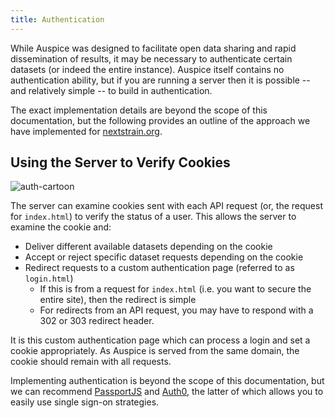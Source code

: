 ```yaml
---
title: Authentication
---
```


While Auspice was designed to facilitate open data sharing and rapid dissemination of results, it may be necessary to authenticate certain datasets (or indeed the entire instance).
Auspice itself contains no authentication ability, but if you are running a server then it is possible -- and relatively simple -- to build in authentication.

The exact implementation details are beyond the scope of this documentation, but the following provides an outline of the approach we have implemented for [nextstrain.org](https://nextstrain.org).


## Using the Server to Verify Cookies

![auth-cartoon](assets/authentication.svg)


The server can examine cookies sent with each API request (or, the request for `index.html`) to verify the status of a user.
This allows the server to examine the cookie and:
* Deliver different available datasets depending on the cookie
* Accept or reject specific dataset requests depending on the cookie
* Redirect requests to a custom authentication page (referred to as `login.html`)
  * If this is from a request for `index.html` (i.e. you want to secure the entire site), then the redirect is simple
  * For redirects from an API request, you may have to respond with a 302 or 303 redirect header.


It is this custom authentication page which can process a login and set a cookie appropriately.
As Auspice is served from the same domain, the cookie should remain with all requests.


Implementing authentication is beyond the scope of this documentation, but we can recommend [PassportJS](http://www.passportjs.org) and [Auth0](https://auth0.com/), the latter of which allows you to easily use single sign-on strategies.
